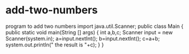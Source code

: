 # add-two-numbers
program to add two numbers
import java.util.Scanner;
public class Main
{
  public static void main(String [] args)
   {
     int a,b,c;
     Scanner input = new Scanner(system.in);
     a=input.nextInt();
     b=input.nextInt();
     c=a+b;
     system.out.println(" the result is "+c);
     }
 }   
